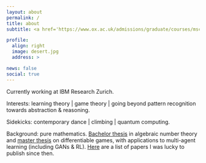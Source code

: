 ```yaml
---
layout: about
permalink: /
title: about
subtitle: <a href='https://www.ox.ac.uk/admissions/graduate/courses/msc-mathematics-and-foundations-computer-science'>MSc in Mathematics and Computer Science • University of Oxford</a>

profile:
  align: right
  image: desert.jpg
  address: >

news: false
social: true
---
```


Currently working at IBM Research Zurich.

Interests: learning theory | game theory | going beyond pattern recognition towards abstraction & reasoning.

Sidekicks: contemporary dance | climbing | quantum computing.

Background: pure mathematics. [Bachelor thesis](https://aletcher.github.io/assets/pdf/bsc_thesis.pdf) in algebraic number theory and [master thesis](https://aletcher.github.io/assets/pdf/msc_thesis.pdf) on differentiable games, with applications to multi-agent learning (including GANs & RL). [Here](https://aletcher.github.io/publications/) are a list of papers I was lucky to publish since then.
